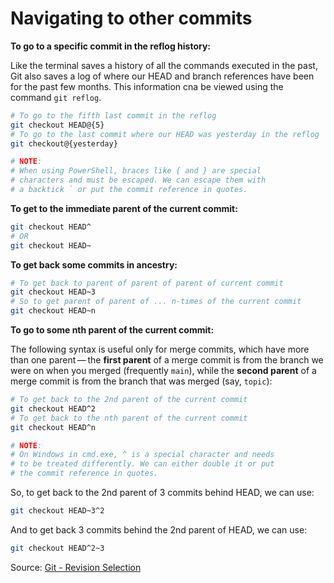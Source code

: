 # Navigating to other commits

**To go to a specific commit in the reflog history:**

Like the terminal saves a history of all the commands executed in the past, Git also saves a log of where our HEAD and branch references have been for the past few months. This information cna be viewed using the command `git reflog`.

```bash
# To go to the fifth last commit in the reflog
git checkout HEAD@{5}
# To go to the last commit where our HEAD was yesterday in the reflog
git checkout@{yesterday}

# NOTE:
# When using PowerShell, braces like { and } are special
# characters and must be escaped. We can escape them with
# a backtick ` or put the commit reference in quotes.
```

**To get to the immediate parent of the current commit:**

```bash
git checkout HEAD^
# OR
git checkout HEAD~
```

**To get back some commits in ancestry:**

```bash
# To get back to parent of parent of parent of current commit
git checkout HEAD~3
# So to get parent of parent of ... n-times of the current commit
git checkout HEAD~n
```

**To go to some nth parent of the current commit:**

The following syntax is useful only for merge commits, which have more than one parent — the **first parent** of a merge commit is from the branch we were on when you merged (frequently `main`), while the **second parent** of a merge commit is from the branch that was merged (say, `topic`):

```bash
# To get back to the 2nd parent of the current commit
git checkout HEAD^2
# To get back to the nth parent of the current commit
git checkout HEAD^n

# NOTE:
# On Windows in cmd.exe, ^ is a special character and needs
# to be treated differently. We can either double it or put
# the commit reference in quotes.
```

So, to get back to the 2nd parent of 3 commits behind HEAD, we can use:

```bash
git checkout HEAD~3^2
```

And to get back 3 commits behind the 2nd parent of HEAD, we can use:

```bash
git checkout HEAD^2~3
```

Source: [Git - Revision Selection](https://git-scm.com/book/en/v2/Git-Tools-Revision-Selection)
